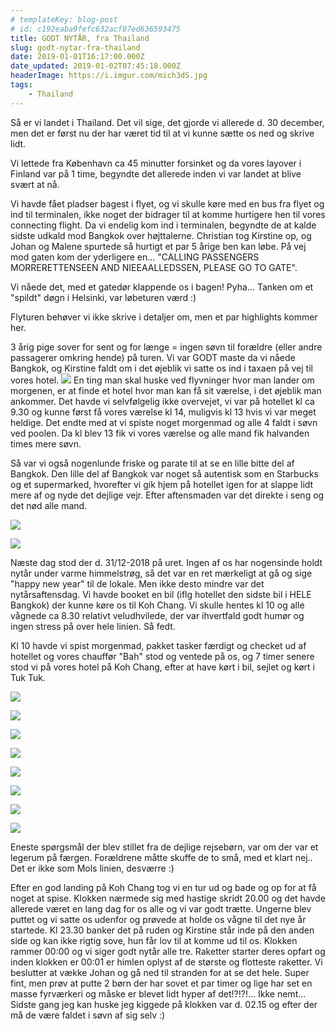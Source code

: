 ```yaml
---
# templateKey: blog-post
# id: c192eaba9fefc632acf87ed636593475
title: GODT NYTÅR, fra Thailand
slug: godt-nytar-fra-thailand
date: 2019-01-01T16:17:00.000Z
date_updated: 2019-01-02T07:45:18.000Z
headerImage: https://i.imgur.com/mich3dS.jpg
tags: 
    - Thailand
---
```


Så er vi landet i Thailand. Det vil sige, det gjorde vi allerede d. 30 december, men det er først nu der har været tid til at vi kunne sætte os ned og skrive lidt.

Vi lettede fra København ca 45 minutter forsinket og da vores layover i Finland var på 1 time, begyndte det allerede inden vi var landet at blive svært at nå. 

Vi havde fået pladser bagest i flyet, og vi skulle køre med en bus fra flyet og ind til terminalen, ikke noget der bidrager til at komme hurtigere hen til vores connecting flight. Da vi endelig kom ind i terminalen, begyndte de at kalde sidste udkald mod Bangkok over højttalerne. Christian tog Kirstine op, og Johan og Malene spurtede så hurtigt et par 5 årige ben kan løbe. På vej mod gaten kom der yderligere en... "CALLING PASSENGERS MORRERETTENSEEN AND NIEEAALLEDSSEN, PLEASE GO TO GATE". 

Vi nåede det, med et gatedør klappende os i bagen! Pyha... Tanken om et "spildt" døgn i Helsinki, var løbeturen værd :)

Flyturen behøver vi ikke skrive i detaljer om, men et par highlights kommer her.

3 årig pige sover for sent og for længe = ingen søvn til forældre (eller andre passagerer omkring hende) på turen. Vi var GODT maste da vi nåede Bangkok, og Kirstine faldt om i det øjeblik vi satte os ind i taxaen på vej til vores hotel.
![](/../../assets/images/2019/01/IMG_1390.jpg)
En ting man skal huske ved flyvninger hvor man lander om morgenen, er at finde et hotel hvor man kan få sit værelse, i det øjeblik man ankommer. Det havde vi selvfølgelig ikke overvejet, vi var på hotellet kl ca 9.30 og kunne først få vores værelse kl 14, muligvis kl 13 hvis vi var meget heldige. Det endte med at vi spiste noget morgenmad og alle 4 faldt i søvn ved poolen. Da kl blev 13 fik vi vores værelse og alle mand fik halvanden times mere søvn.

Så var vi også nogenlunde friske og parate til at se en lille bitte del af Bangkok. Den lille del af Bangkok var noget så autentisk som en Starbucks og et supermarked, hvorefter vi gik hjem på hotellet igen for at slappe lidt mere af og nyde det dejlige vejr. Efter aftensmaden var det direkte i seng og det nød alle mand.

![](/../../assets/images/2019/01/IMG_1394-1.jpg)

![](/../../assets/images/2019/01/IMG_3791.jpeg)

Næste dag stod der d. 31/12-2018 på uret. Ingen af os har nogensinde holdt nytår under varme himmelstrøg, så det var en ret mærkeligt at gå og sige "happy new year" til de lokale. Men ikke desto mindre var det nytårsaftensdag. Vi havde booket en bil (iflg hotellet den sidste bil i HELE Bangkok) der kunne køre os til Koh Chang. Vi skulle hentes kl 10 og alle vågnede ca 8.30 relativt veludhvilede, der var ihvertfald godt humør og ingen stress på over hele linien. Så fedt. 

Kl 10 havde vi spist morgenmad, pakket tasker færdigt og checket ud af hotellet og vores chauffør "Bah" stod og ventede på os, og 7 timer senere stod vi på vores hotel på Koh Chang, efter at have kørt i bil, sejlet og kørt i Tuk Tuk.

![](/../../assets/images/2019/01/IMG_1401-2.jpg)

![](/../../assets/images/2019/01/IMG_1403.jpg)

![](/../../assets/images/2019/01/IMG_1405.jpg)

![](/../../assets/images/2019/01/IMG_1406.jpg)

![](/../../assets/images/2019/01/IMG_1419.jpg)

![](/../../assets/images/2019/01/IMG_1420-1.jpg)

![](/../../assets/images/2019/01/IMG_3804-1.jpeg)

![](/../../assets/images/2019/01/IMG_3813.jpeg)

Eneste spørgsmål der blev stillet fra de dejlige rejsebørn, var om der var et legerum på færgen. Forældrene måtte skuffe de to små, med et klart nej.. Det er ikke som Mols linien, desværre :)

Efter en god landing på Koh Chang tog vi en tur ud og bade og op for at få noget at spise. Klokken nærmede sig med hastige skridt 20.00 og det havde allerede været en lang dag for os alle og vi var godt trætte. Ungerne blev puttet og vi satte os udenfor og prøvede at holde os vågne til det nye år startede. Kl 23.30 banker det på ruden og Kirstine står inde på den anden side og kan ikke rigtig sove, hun får lov til at komme ud til os. Klokken rammer 00:00 og vi siger godt nytår alle tre. Raketter starter deres opfart og inden klokken er 00:01 er himlen oplyst af de største og flotteste raketter. Vi beslutter at vække Johan og gå ned til stranden for at se det hele. Super fint, men prøv at putte 2 børn der har sovet et par timer og lige har set en masse fyrværkeri og måske er blevet lidt hyper af det!?!?!... Ikke nemt... Sidste gang jeg kan huske jeg kiggede på klokken var d. 02.15 og efter der må de være faldet i søvn af sig selv :)
